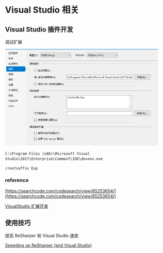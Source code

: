 # Visual Studio 相关

## Visual Studio 插件开发

调试扩展

![image](./images/Snipaste_2018-10-26_14-23-00.png)

`C:\Program Files (x86)\Microsoft Visual Studio\2017\Enterprise\Common7\IDE\devenv.exe`

`/rootsuffix Exp`

### reference

[https://searchcode.com/codesearch/view/85253654/](https://searchcode.com/codesearch/view/85253654/)

[VisualStudio 扩展开发](https://blog.csdn.net/lindexi_gd/article/details/73558010)

## 使用技巧

提高 ReSharper 和 Visual Studio 速度

[Speeding up ReSharper (and Visual Studio)](https://www.jetbrains.com/help/resharper/Speeding_Up_ReSharper.html)
